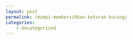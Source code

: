 ```yaml
---
layout: post
permalink: /mimpi-membersihkan-kotoran-kucing/
categories:
    - Uncategorized
---
```


